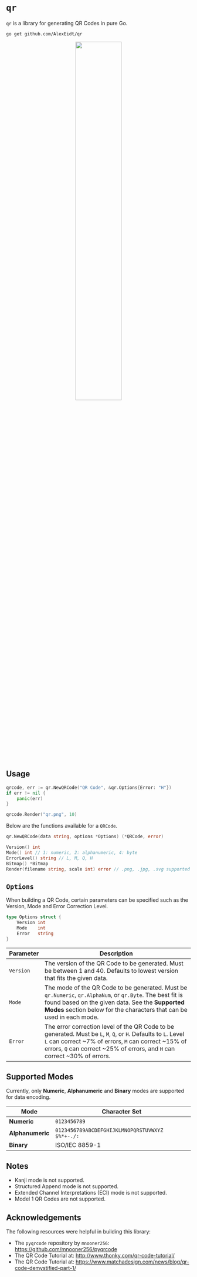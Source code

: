# `qr`

`qr` is a library for generating QR Codes in pure Go.

```
go get github.com/AlexEidt/qr
```

<p align="center">
  <img width="50%" src="https://github.com/AlexEidt/docs/blob/master/qr/qr.gif">
</p>

## Usage

```go
qrcode, err := qr.NewQRCode("QR Code", &qr.Options{Error: "H"})
if err != nil {
    panic(err)
}

qrcode.Render("qr.png", 10)
```

Below are the functions available for a `QRCode`.

```go
qr.NewQRCode(data string, options *Options) (*QRCode, error)

Version() int
Mode() int // 1: numeric, 2: alphanumeric, 4: byte
ErrorLevel() string // L, M, Q, H
Bitmap() *Bitmap
Render(filename string, scale int) error // .png, .jpg, .svg supported
```

## `Options`

When building a QR Code, certain parameters can be specified such as the Version, Mode and Error Correction Level.

```go
type Options struct {
	Version int
	Mode    int
	Error   string
}
```

Parameter | Description
--- | ---
`Version` | The version of the QR Code to be generated. Must be between 1 and 40. Defaults to lowest version that fits the given data.
`Mode` | The mode of the QR Code to be generated. Must be `qr.Numeric`, `qr.AlphaNum`, or `qr.Byte`. The best fit is found based on the given data. See the **Supported Modes** section below for the characters that can be used in each mode.
`Error` | The error correction level of the QR Code to be generated. Must be `L`, `M`, `Q`, or `H`. Defaults to `L`. Level `L` can correct ~7% of errors, `M` can correct ~15% of errors, `Q` can correct ~25% of errors, and `H` can correct ~30% of errors.

## Supported Modes

Currently, only **Numeric**, **Alphanumeric** and **Binary** modes are supported for data encoding.

Mode | Character Set
--- | ---
**Numeric** | `0123456789`
**Alphanumeric** | `0123456789ABCDEFGHIJKLMNOPQRSTUVWXYZ $%*+-./:`
**Binary** | ISO/IEC 8859-1

## Notes

* Kanji mode is not supported.
* Structured Append mode is not supported.
* Extended Channel Interpretations (ECI) mode is not supported.
* Model 1 QR Codes are not supported.

## Acknowledgements

The following resources were helpful in building this library:

* The `pyqrcode` repository by `mnooner256`: https://github.com/mnooner256/pyqrcode
* The QR Code Tutorial at: http://www.thonky.com/qr-code-tutorial/
* The QR Code Tutorial at: https://www.matchadesign.com/news/blog/qr-code-demystified-part-1/